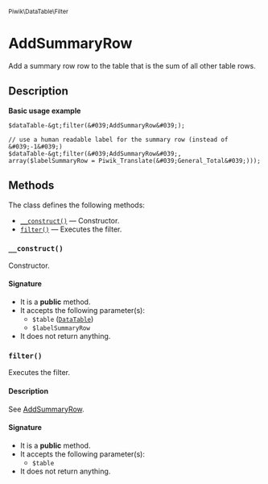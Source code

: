 <small>Piwik\DataTable\Filter</small>

AddSummaryRow
=============

Add a summary row row to the table that is the sum of all other table rows.

Description
-----------

**Basic usage example**

    $dataTable-&gt;filter(&#039;AddSummaryRow&#039;);

    // use a human readable label for the summary row (instead of &#039;-1&#039;)
    $dataTable-&gt;filter(&#039;AddSummaryRow&#039;, array($labelSummaryRow = Piwik_Translate(&#039;General_Total&#039;)));


Methods
-------

The class defines the following methods:

- [`__construct()`](#__construct) &mdash; Constructor.
- [`filter()`](#filter) &mdash; Executes the filter.

### `__construct()` <a name="__construct"></a>

Constructor.

#### Signature

- It is a **public** method.
- It accepts the following parameter(s):
    - `$table` ([`DataTable`](../../../Piwik/DataTable.md))
    - `$labelSummaryRow`
- It does not return anything.

### `filter()` <a name="filter"></a>

Executes the filter.

#### Description

See [AddSummaryRow](#).

#### Signature

- It is a **public** method.
- It accepts the following parameter(s):
    - `$table`
- It does not return anything.

